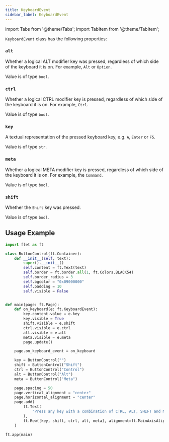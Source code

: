 ```yaml
---
title: KeyboardEvent
sidebar_label: KeyboardEvent
---
```

import Tabs from '@theme/Tabs';
import TabItem from '@theme/TabItem';

`KeyboardEvent` class has the following properties:

### `alt`

Whether a logical ALT modifier key was pressed, regardless of which side of the keyboard it is on. For example, `Alt`
or `Option`.

Value is of type `bool`.

### `ctrl`

Whether a logical CTRL modifier key is pressed, regardless of which side of the keyboard it is on. For example, `Ctrl`.

Value is of type `bool`.

### `key`

A textual representation of the pressed keyboard key, e.g. `A`, `Enter` or `F5`.

Value is of type `str`.

### `meta`

Whether a logical META modifier key is pressed, regardless of which side of the keyboard it is on. For example,
the `Command`.

Value is of type `bool`.

### `shift`

Whether the `Shift` key was pressed.

Value is of type `bool`.

## Usage Example

```python
import flet as ft

class ButtonControl(ft.Container):
    def __init__(self, text):
        super().__init__()
        self.content = ft.Text(text)
        self.border = ft.border.all(1, ft.Colors.BLACK54)
        self.border_radius = 3
        self.bgcolor = "0x09000000"
        self.padding = 10
        self.visible = False


def main(page: ft.Page):
    def on_keyboard(e: ft.KeyboardEvent):
        key.content.value = e.key
        key.visible = True
        shift.visible = e.shift
        ctrl.visible = e.ctrl
        alt.visible = e.alt
        meta.visible = e.meta
        page.update()

    page.on_keyboard_event = on_keyboard

    key = ButtonControl("")
    shift = ButtonControl("Shift")
    ctrl = ButtonControl("Control")
    alt = ButtonControl("Alt")
    meta = ButtonControl("Meta")

    page.spacing = 50
    page.vertical_alignment = "center"
    page.horizontal_alignment = "center"
    page.add(
        ft.Text(
            "Press any key with a combination of CTRL, ALT, SHIFT and META keys..."
        ),
        ft.Row([key, shift, ctrl, alt, meta], alignment=ft.MainAxisAlignment.CENTER),
    )

ft.app(main)
```